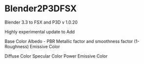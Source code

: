 # Blender2P3DFSX
Blender 3.3 to FSX and P3D v 1.0.20

Highly experimental update to Add 

Base Color Albedo - PBR
Metallic factor and smoothness factor (1-Roughness)
Emissive Color

Diffuse Color
Specular Color
Power
Emissive Color
